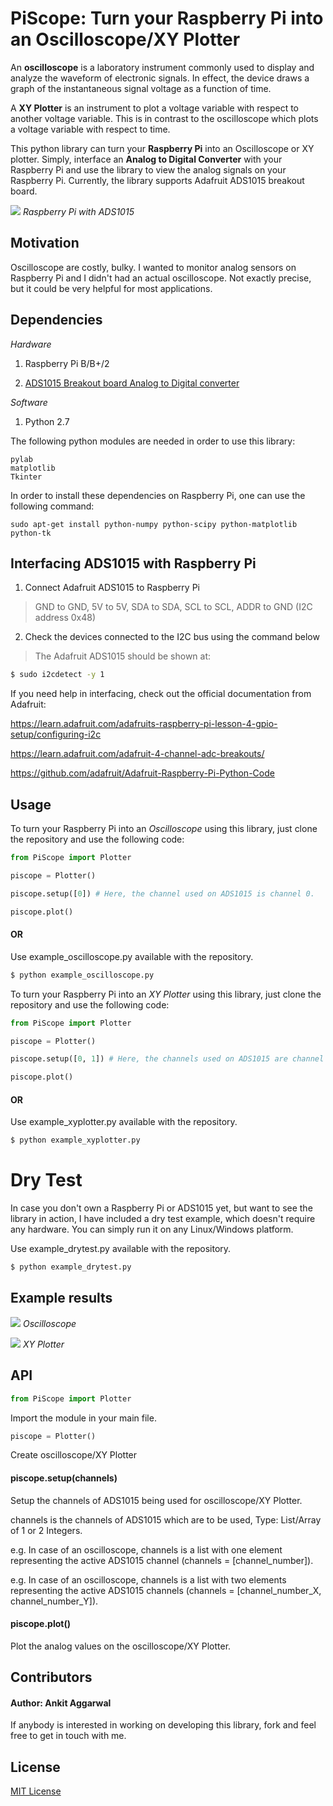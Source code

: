 # PiScope: Turn your Raspberry Pi into an Oscilloscope/XY Plotter

An **oscilloscope** is a laboratory instrument commonly used to display and analyze the waveform of electronic signals. In effect, the device draws a graph of the instantaneous signal voltage as a function of time.

A **XY Plotter** is an instrument to plot a voltage variable with respect to another voltage variable. This is in contrast to the oscilloscope which plots a voltage variable with respect to time.

This python library can turn your **Raspberry Pi** into an Oscilloscope or XY plotter. Simply, interface an **Analog to Digital Converter** with your Raspberry Pi and use the library to view the analog signals on your Raspberry Pi. Currently, the library supports Adafruit ADS1015 breakout board.


![](https://learn.adafruit.com/system/guides/images/000/000/195/medium800/summary.jpg)
*Raspberry Pi with ADS1015*

## Motivation
Oscilloscope are costly, bulky. I wanted to monitor analog sensors on Raspberry Pi and I didn't had an actual oscilloscope. Not exactly precise, but it could be very helpful for most applications.

## Dependencies

*Hardware*

1. Raspberry Pi B/B+/2

2. [ADS1015 Breakout board Analog to Digital converter](http://www.adafruit.com/product/1083)

*Software*

1. Python 2.7

The following python modules are needed in order to use this library:

```
pylab
matplotlib
Tkinter
```

In order to install these dependencies on Raspberry Pi, one can use the following command:

```
sudo apt-get install python-numpy python-scipy python-matplotlib python-tk
```

## Interfacing ADS1015 with Raspberry Pi

1. Connect Adafruit ADS1015 to Raspberry Pi
> GND to GND, 5V to 5V, SDA to SDA, SCL to SCL, ADDR to GND (I2C address 0x48)
2. Check the devices connected to the I2C bus using the command below
> The Adafruit ADS1015 should be shown at: 
```sh
$ sudo i2cdetect -y 1
```

If you need help in interfacing, check out the official documentation from Adafruit:

https://learn.adafruit.com/adafruits-raspberry-pi-lesson-4-gpio-setup/configuring-i2c

https://learn.adafruit.com/adafruit-4-channel-adc-breakouts/

https://github.com/adafruit/Adafruit-Raspberry-Pi-Python-Code 

## Usage

To turn your Raspberry Pi into an *Oscilloscope* using this library, just clone the repository and use the following code:

```python
from PiScope import Plotter

piscope = Plotter()

piscope.setup([0]) # Here, the channel used on ADS1015 is channel 0.

piscope.plot()
```

#### OR

Use example_oscilloscope.py available with the repository.
```sh
$ python example_oscilloscope.py
```

To turn your Raspberry Pi into an *XY Plotter* using this library, just clone the repository and use the following code:

```python
from PiScope import Plotter

piscope = Plotter()

piscope.setup([0, 1]) # Here, the channels used on ADS1015 are channel 0 (X) and channel 1 (Y).

piscope.plot()
```

#### OR

Use example_xyplotter.py available with the repository.
```sh
$ python example_xyplotter.py
```

# Dry Test

In case you don't own a Raspberry Pi or ADS1015 yet, but want to see the library in action, I have included a dry test example, which doesn't require any hardware. You can simply run it on any Linux/Windows platform.

Use example_drytest.py available with the repository.

```sh
$ python example_drytest.py
```

## Example results

![](https://raw.githubusercontent.com/ankitaggarwal011/PiScope/master/example_oscilloscope.png)
*Oscilloscope*


![](https://raw.githubusercontent.com/ankitaggarwal011/PiScope/master/example_xyplotter.png)
*XY Plotter*

## API
```python
from PiScope import Plotter
```
Import the module in your main file.

```python
piscope = Plotter()
```
Create oscilloscope/XY Plotter

#### piscope.setup(channels)
Setup the channels of ADS1015 being used for oscilloscope/XY Plotter.

channels is the channels of ADS1015 which are to be used, Type: List/Array of 1 or 2 Integers.

e.g. In case of an oscilloscope, channels is a list with one element representing the active ADS1015 channel (channels = [channel_number]).

e.g. In case of an oscilloscope, channels is a list with two elements representing the active ADS1015 channels (channels = [channel_number_X, channel_number_Y]).

#### piscope.plot()
Plot the analog values on the oscilloscope/XY Plotter.

## Contributors

#### Author: Ankit Aggarwal

If anybody is interested in working on developing this library, fork and feel free to get in touch with me.

## License

[MIT License](https://github.com/ankitaggarwal011/PiScope/blob/master/LICENSE)
